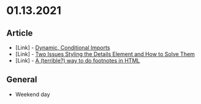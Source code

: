 # 01.13.2021

## Article

- \[Link\] - [Dynamic, Conditional Imports](https://css-tricks.com/dynamic-conditional-imports/)
- \[Link\] - [Two Issues Styling the Details Element and How to Solve Them](https://css-tricks.com/two-issues-styling-the-details-element-and-how-to-solve-them/)
- \[Link\] - [A (terrible?) way to do footnotes in HTML](https://css-tricks.com/a-terrible-way-to-do-footnotes-in-html/)

## General

- Weekend day
